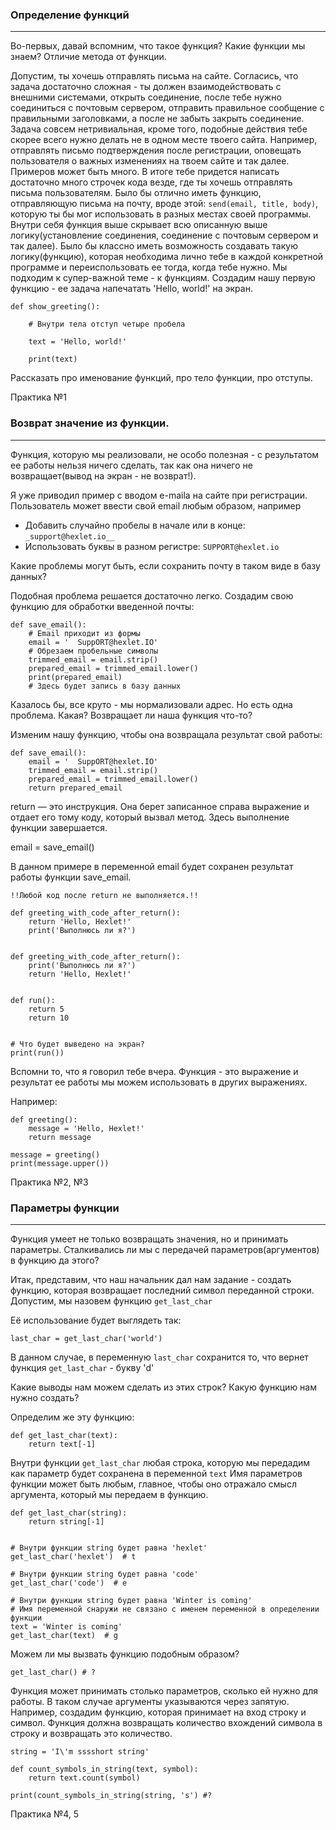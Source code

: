 ### Определение функций

---

Во-первых, давай вспомним, что такое функция? Какие функции мы знаем? Отличие метода от функции.

Допустим, ты хочешь отправлять письма на сайте. Согласись, что задача достаточно сложная - ты должен взаимодействовать с внешними системами, открыть соединение,
после тебе нужно соединиться с почтовым сервером, отправить правильное сообщение с правильными заголовками, а после не забыть закрыть соединение.
Задача совсем нетривиальная, кроме того, подобные действия тебе скорее всего нужно делать не в одном месте твоего сайта. 
Например, отправлять письмо подтверждения после регистрации, оповещать пользователя о важных изменениях на твоем сайте и так далее.
Примеров может быть много. В итоге тебе придется написать достаточно много строчек кода везде, где ты хочешь отправлять письма пользователям.
Было бы отлично иметь функцию, отправляющую письма на почту, вроде этой: ``send(email, title, body)``, которую ты бы мог использовать в разных местах своей программы.
Внутри себя функция выше скрывает всю описанную выше логику(установление соединения, соединение с почтовым сервером и так далее). 
Было бы классно иметь возможность создавать такую логику(функцию), которая необходима лично тебе в каждой конкретной программе и переиспользовать ее тогда, когда тебе нужно.
Мы подходим к супер-важной теме - к функциям. 
Создадим нашу первую функцию - ее задача напечатать 'Hello, world!' на экран.

    def show_greeting():

        # Внутри тела отступ четыре пробела

        text = 'Hello, world!'
    
        print(text)

Рассказать про именование функций, про тело функции, про отступы.

Практика №1

### Возврат значение из функции.

---

Функция, которую мы реализовали, не особо полезная - с результатом ее работы нельзя ничего сделать, так как она ничего не 
возвращает(вывод на экран - не возврат!). 

Я уже приводил пример с вводом e-maila на сайте при регистрации. Пользователь может ввести свой email любым образом, например
* Добавить случайно пробелы в начале или в конце: ``_support@hexlet.io__``
* Использовать буквы в разном регистре: ``SUPPORT@hexlet.io``

Какие проблемы могут быть, если сохранить почту в таком виде в базу данных?

Подобная проблема решается достаточно легко. Создадим свою функцию для обработки введенной почты:

    def save_email():
        # Email приходит из формы
        email = '  SuppORT@hexlet.IO'
        # Обрезаем пробельные символы
        trimmed_email = email.strip()
        prepared_email = trimmed_email.lower()
        print(prepared_email)
        # Здесь будет запись в базу данных

Казалось бы, все круто - мы нормализовали адрес. Но есть одна проблема. Какая? Возвращает ли наша функция что-то?

Изменим нашу функцию, чтобы она возвращала результат свой работы:

    def save_email():
        email = '  SuppORT@hexlet.IO'
        trimmed_email = email.strip()
        prepared_email = trimmed_email.lower()
        return prepared_email

return — это инструкция. 
Она берет записанное справа выражение и отдает его тому коду, который вызвал метод. Здесь выполнение функции завершается.

email = save_email()

В данном примере в переменной email будет сохранен результат работы функции save_email. 

    !!Любой код после return не выполняется.!!

    def greeting_with_code_after_return():
        return 'Hello, Hexlet!'
        print('Выполнюсь ли я?')


    def greeting_with_code_after_return():
        print('Выполнюсь ли я?')
        return 'Hello, Hexlet!'


    def run():
        return 5
        return 10


    # Что будет выведено на экран?
    print(run())

Вспомни то, что я говорил тебе вчера. Функция - это выражение и результат ее работы мы можем использовать в других выражениях.

Например: 

    def greeting():
        message = 'Hello, Hexlet!'
        return message

    message = greeting()
    print(message.upper())

Практика №2, №3

### Параметры функции

---

Функция умеет не только возвращать значения, но и принимать параметры. Сталкивались ли мы с передачей параметров(аргументов) в функцию да этого?

Итак, представим, что наш начальник дал нам задание - создать функцию, которая возвращает последний символ переданной строки. Допустим, мы назовем функцию ``get_last_char``

Её использование будет выглядеть так:

``last_char = get_last_char('world')``

В данном случае, в переменную ``last_char`` сохранится то, что вернет функция ``get_last_char`` - букву 'd'

Какие выводы нам можем сделать из этих строк? Какую функцию нам нужно создать?

Определим же эту функцию:

    def get_last_char(text):
        return text[-1]

Внутри функции ``get_last_char`` любая строка, которую мы передадим как параметр будет сохранена в переменной ``text``
Имя параметров функции может быть любым, главное, чтобы оно отражало смысл аргумента, который мы передаем в функцию.

    def get_last_char(string):
        return string[-1]
    
    
    # Внутри функции string будет равна 'hexlet'
    get_last_char('hexlet')  # t
    
    # Внутри функции string будет равна 'code'
    get_last_char('code')  # e
    
    # Внутри функции string будет равна 'Winter is coming'
    # Имя переменной снаружи не связано с именем переменной в определении функции
    text = 'Winter is coming'
    get_last_char(text)  # g

Можем ли мы вызвать функцию подобным образом?

    get_last_char() # ?


Функция может принимать столько параметров, сколько ей нужно для работы. В таком случае аргументы указываются через запятую.
Например, создадим функцию, которая принимает на вход строку и символ. Функция должна возвращать количество вхождений символа в строку и возвращать это количество.

    string = 'I\'m sssshort string'
    
    def count_symbols_in_string(text, symbol):
        return text.count(symbol)

    print(count_symbols_in_string(string, 's') #?

Практика №4, 5
